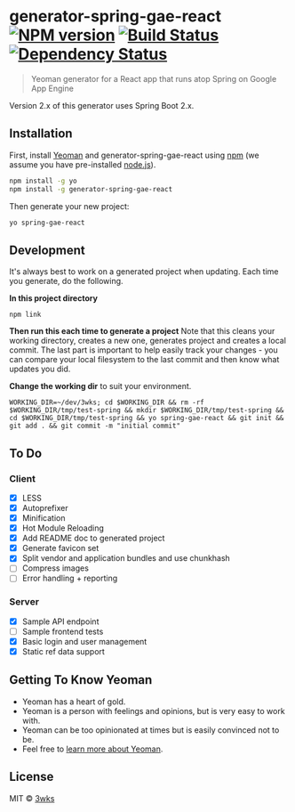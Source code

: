 # generator-spring-gae-react [![NPM version][npm-image]][npm-url] [![Build Status][travis-image]][travis-url] [![Dependency Status][daviddm-image]][daviddm-url]
> Yeoman generator for a React app that runs atop Spring on Google App Engine

Version 2.x of this generator uses Spring Boot 2.x.

## Installation

First, install [Yeoman](http://yeoman.io) and generator-spring-gae-react using [npm](https://www.npmjs.com/) (we assume you have pre-installed [node.js](https://nodejs.org/)).

```bash
npm install -g yo
npm install -g generator-spring-gae-react
```

Then generate your new project:

```bash
yo spring-gae-react
```


## Development

It's always best to work on a generated project when updating. Each time you generate, do the following.

**In this project directory**
```
npm link
```

**Then run this each time to generate a project**
Note that this cleans your working directory, creates a new one, generates project and creates a local commit. The last part is important to help easily track your changes - you can compare your 
local filesystem to the last commit and then know what updates you did.

**Change the working dir** to suit your environment.
```
WORKING_DIR=~/dev/3wks; cd $WORKING_DIR && rm -rf $WORKING_DIR/tmp/test-spring && mkdir $WORKING_DIR/tmp/test-spring && cd $WORKING_DIR/tmp/test-spring && yo spring-gae-react && git init && git add . && git commit -m "initial commit"
```


## To Do

### Client
- [x] LESS
- [x] Autoprefixer
- [x] Minification
- [x] Hot Module Reloading
- [x] Add README doc to generated project
- [x] Generate favicon set
- [x] Split vendor and application bundles and use chunkhash
- [ ] Compress images
- [ ] Error handling + reporting

### Server
- [x] Sample API endpoint
- [ ] Sample frontend tests
- [x] Basic login and user management
- [x] Static ref data support

## Getting To Know Yeoman

 * Yeoman has a heart of gold.
 * Yeoman is a person with feelings and opinions, but is very easy to work with.
 * Yeoman can be too opinionated at times but is easily convinced not to be.
 * Feel free to [learn more about Yeoman](http://yeoman.io/).

## License

MIT © [3wks](https://www.3wks.com.au)


[npm-image]: https://badge.fury.io/js/generator-spring-gae-react.svg
[npm-url]: https://npmjs.org/package/generator-spring-gae-react
[travis-image]: https://travis-ci.org/3wks/generator-spring-gae-react.svg?branch=master
[travis-url]: https://travis-ci.org/3wks/generator-spring-gae-react
[daviddm-image]: https://david-dm.org/3wks/generator-spring-gae-react.svg?theme=shields.io
[daviddm-url]: https://david-dm.org/3wks/generator-spring-gae-react

